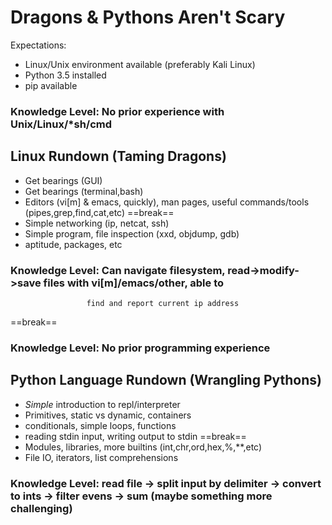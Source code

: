 # Dragons & Pythons Aren't Scary

Expectations:

- Linux/Unix environment available (preferably Kali Linux)
- Python 3.5 installed
- pip available

### Knowledge Level: No prior experience with Unix/Linux/*sh/cmd

## Linux Rundown (Taming Dragons)

- Get bearings (GUI)
- Get bearings (terminal,bash)
- Editors (vi[m] & emacs, quickly), man pages, useful commands/tools (pipes,grep,find,cat,etc)
==break==
- Simple networking (ip, netcat, ssh)
- Simple program, file inspection (xxd, objdump, gdb)
- aptitude, packages, etc

### Knowledge Level: Can navigate filesystem, read->modify->save files with vi[m]/emacs/other, able to 
                     find and report current ip address

==break==

### Knowledge Level: No prior programming experience

## Python Language Rundown (Wrangling Pythons)

- *Simple* introduction to repl/interpreter
- Primitives, static vs dynamic, containers
- conditionals, simple loops, functions
- reading stdin input, writing output to stdin
==break==
- Modules, libraries, more builtins (int,chr,ord,hex,%,**,etc)
- File IO, iterators, list comprehensions

### Knowledge Level: read file -> split input by delimiter -> convert to ints -> filter evens -> sum (maybe something more challenging)

